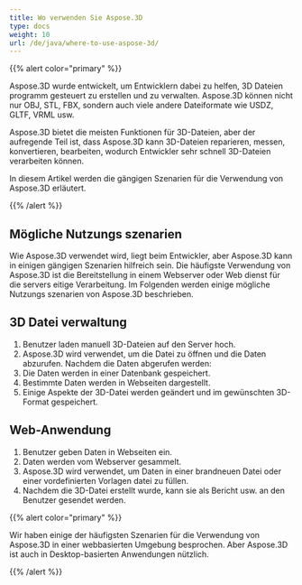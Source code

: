 ```yaml
---
title: Wo verwenden Sie Aspose.3D
type: docs
weight: 10
url: /de/java/where-to-use-aspose-3d/
---
```

{{% alert color="primary" %}} 

Aspose.3D wurde entwickelt, um Entwicklern dabei zu helfen, 3D Dateien programm gesteuert zu erstellen und zu verwalten. Aspose.3D können nicht nur OBJ, STL, FBX, sondern auch viele andere Dateiformate wie USDZ, GLTF, VRML usw.

Aspose.3D bietet die meisten Funktionen für 3D-Dateien, aber der aufregende Teil ist, dass Aspose.3D kann 3D-Dateien reparieren, messen, konvertieren, bearbeiten, wodurch Entwickler sehr schnell 3D-Dateien verarbeiten können.

In diesem Artikel werden die gängigen Szenarien für die Verwendung von Aspose.3D erläutert.

{{% /alert %}} 
##  **Mögliche Nutzungs szenarien**
Wie Aspose.3D verwendet wird, liegt beim Entwickler, aber Aspose.3D kann in einigen gängigen Szenarien hilfreich sein. Die häufigste Verwendung von Aspose.3D ist die Bereitstellung in einem Webserver oder Web dienst für die servers eitige Verarbeitung. Im Folgenden werden einige mögliche Nutzungs szenarien von Aspose.3D beschrieben.
##  **3D Datei verwaltung**
1. Benutzer laden manuell 3D-Dateien auf den Server hoch.
1. Aspose.3D wird verwendet, um die Datei zu öffnen und die Daten abzurufen.
Nachdem die Daten abgerufen werden:
1. Die Daten werden in einer Datenbank gespeichert.
1. Bestimmte Daten werden in Webseiten dargestellt.
1. Einige Aspekte der 3D-Datei werden geändert und im gewünschten 3D-Format gespeichert.
##  **Web-Anwendung**
1. Benutzer geben Daten in Webseiten ein.
1. Daten werden vom Webserver gesammelt.
1. Aspose.3D wird verwendet, um Daten in einer brandneuen Datei oder einer vordefinierten Vorlagen datei zu füllen.
1. Nachdem die 3D-Datei erstellt wurde, kann sie als Bericht usw. an den Benutzer gesendet werden.

{{% alert color="primary" %}} 

Wir haben einige der häufigsten Szenarien für die Verwendung von Aspose.3D in einer webbasierten Umgebung besprochen. Aber Aspose.3D ist auch in Desktop-basierten Anwendungen nützlich.

{{% /alert %}}
